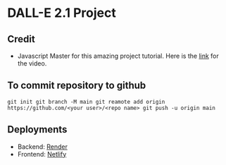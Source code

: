 # DALL-E 2.1 Project

## Credit

- Javascript Master for this amazing project tutorial. Here is the [link](https://www.youtube.com/watch?v=EyIvuigqDoA&t=835s) for the video.

## To commit repository to github

`
git init
git branch -M main
git reamote add origin https://github.com/<your user>/<repo name>
git push -u origin main
`

## Deployments

- Backend: [Render](https://render.com/)
- Frontend: [Netlify](https://app.netlify.com/)